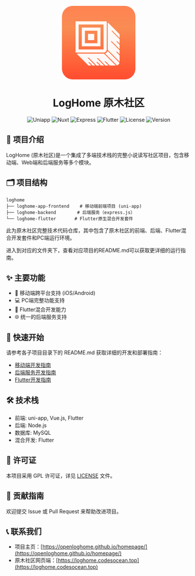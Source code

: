 <p align="center">
  <img src="static/applogo.png" alt="LogHome" width="200"/>
</p>

<h1 align="center">LogHome 原木社区</h1>

<p align="center">
  <img src="https://img.shields.io/badge/Uniapp-Vue2-green" alt="Uniapp">
  <img src="https://img.shields.io/badge/Nuxt.js-3-green" alt="Nuxt">
  <img src="https://img.shields.io/badge/Express.js-4.17.1-purple" alt="Express">
  <img src="https://img.shields.io/badge/Flutter-3.6.1-blue" alt="Flutter">
  <img src="https://img.shields.io/badge/License-GPL-pink" alt="License">
  <img src="https://img.shields.io/badge/Version-2.6.3-orange" alt="Version">
</p>

## 📖 项目介绍

LogHome (原木社区)是一个集成了多端技术栈的完整小说读写社区项目，包含移动端、Web端和后端服务等多个模块。

## 🗂️ 项目结构

```text
loghome
├── loghome-app-frontend    # 移动端前端项目 (uni-app)
├── loghome-backend        # 后端服务（express.js）
└── loghome-flutter       # Flutter原生混合开发套件
```

此为原木社区完整技术代码仓库，其中包含了原木社区的前端、后端、Flutter混合开发套件和PC端运行环境。

进入到对应的文件夹下，查看对应项目的README.md可以获取更详细的运行指南。

## ✨ 主要功能

- 📱 移动端跨平台支持 (iOS/Android)
- 💻 PC端完整功能支持
- 🔄 Flutter混合开发能力
- 🌐 统一的后端服务支持

## 🚀 快速开始

请参考各子项目目录下的 README.md 获取详细的开发和部署指南：

- [移动端开发指南](loghome-app-frontend/README.md)
- [后端服务开发指南](loghome-backend/README.md)
- [Flutter开发指南](loghome-flutter/README.md)

## 🛠️ 技术栈

- 前端: uni-app, Vue.js, Flutter
- 后端: Node.js
- 数据库: MySQL
- 混合开发: Flutter

## 📄 许可证

本项目采用 GPL 许可证，详见 [LICENSE](LICENSE) 文件。

## 🤝 贡献指南

欢迎提交 Issue 或 Pull Request 来帮助改进项目。

## 📞 联系我们

- 项目主页：[https://openloghome.github.io/homepage/](https://openloghome.github.io/homepage/)
- 原木社区网页端：[https://loghome.codesocean.top](https://loghome.codesocean.top)
